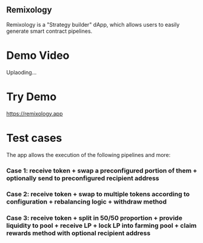 ## Remixology

Remixology is a "Strategy builder" dApp, which allows users to easily generate smart contract pipelines.

# Demo Video

Uplaoding...

# Try Demo

https://remixology.app

# Test cases

The app allows the execution of the following pipelines and more:

### Case 1: receive token + swap a preconfigured portion of them + optionally send to preconfigured recipient address

### Case 2: receive token + swap to multiple tokens according to configuration + rebalancing logic + withdraw method

### Case 3: receive token + split in 50/50 proportion + provide liquidity to pool + receive LP + lock LP into farming pool + claim rewards method with optional recipient address
